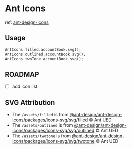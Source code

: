 # Ant Icons

ref: [ant-design-icons](https://github.com/ant-design/ant-design-icons)

## Usage

```dart
AntIcons.filled.accountBook.svg();
AntIcons.outlined.accountBook.svg();
AntIcons.twoTone.accountBook.svg();
```

## ROADMAP

* [ ] add icon list.

## SVG Attribution

* The `/assets/filled` is from [@ant-design/ant-design-icons/packages/icons-svg/svg/filled](https://github.com/ant-design/ant-design-icons/tree/master/packages/icons-svg/svg/filled) © Ant UED
* The `/assets/outlined` is from [@ant-design/ant-design-icons/packages/icons-svg/svg/outlined](https://github.com/ant-design/ant-design-icons/tree/master/packages/icons-svg/svg/outlined) © Ant UED
* The `/assets/twotone` is from [@ant-design/ant-design-icons/packages/icons-svg/svg/twotone](https://github.com/ant-design/ant-design-icons/tree/master/packages/icons-svg/svg/twotone) © Ant UED